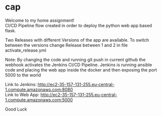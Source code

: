 # cap

Welcome to my home assignment!<br>
CI/CD Pipeline flow created in order to deploy the python web app based flask.

Two Releases with different Versions of the app are available. To switch between the versions change Release between 1 and 2 in file activate_release.yml<br>

Note: By changing the code and running git push in current github the webhook activates the Jenkins CI/CD Pipeline. Jenkins is running ansible code and placing the web app inside the docker and then exposing the port 5000 to the world<br>

Link to Jenkins: http://ec2-35-157-131-255.eu-central-1.compute.amazonaws.com:8080<br>
Link to Web App: http://ec2-35-157-131-255.eu-central-1.compute.amazonaws.com:5000<br>

Good Luck<br>

 